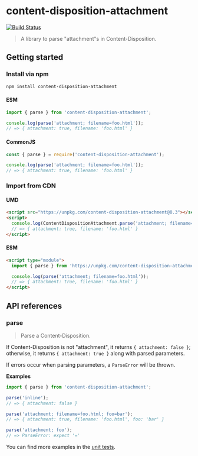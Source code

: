 # content-disposition-attachment

[![Build Status](https://img.shields.io/travis/lujjjh/content-disposition-attachment/master.svg?style=flat-square)](https://travis-ci.org/lujjjh/content-disposition-attachment)

> A library to parse "attachment"s in Content-Disposition.

## Getting started

### Install via npm

```sh
npm install content-disposition-attachment
```

#### ESM

```js
import { parse } from 'content-disposition-attachment';

console.log(parse('attachment; filename=foo.html'));
// => { attachment: true, filename: 'foo.html' }
```

#### CommonJS

```js
const { parse } = require('content-disposition-attachment');

console.log(parse('attachment; filename=foo.html'));
// => { attachment: true, filename: 'foo.html' }
```

### Import from CDN

#### UMD

```html
<script src="https://unpkg.com/content-disposition-attachment@0.3"></script>
<script>
  console.log(ContentDispositionAttachment.parse('attachment; filename="foo.html"'));
  // => { attachment: true, filename: 'foo.html' }
</script>
```

#### ESM

```html
<script type="module">
  import { parse } from 'https://unpkg.com/content-disposition-attachment@0.3?module';

  console.log(parse('attachment; filename=foo.html'));
  // => { attachment: true, filename: 'foo.html' }
</script>
```

## API references

### parse

> Parse a Content-Disposition.

If Content-Disposition is not "attachment", it returns `{ attachment: false }`;
otherwise, it returns `{ attachment: true }` along with parsed parameters.

If errors occur when parsing parameters, a `ParseError` will be thrown.

**Examples**

```js
import { parse } from 'content-disposition-attachment';

parse('inline');
// => { attachment: false }

parse('attachment; filename=foo.html; foo=bar');
// => { attachment: true, filename: 'foo.html', foo: 'bar' }

parse('attachment; foo');
// => ParseError: expect '='
```

You can find more examples in the [unit tests](test/parse.js).
